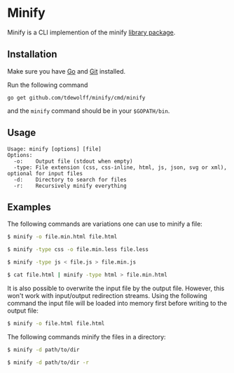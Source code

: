 # Minify
Minify is a CLI implemention of the minify [library package](https://github.com/tdewolff/minify/blob/master/README.md).

## Installation
Make sure you have [Go](http://golang.org/) and [Git](http://git-scm.com/) installed.

Run the following command

	go get github.com/tdewolff/minify/cmd/minify

and the `minify` command should be in your `$GOPATH/bin`.

## Usage

	Usage: minify [options] [file]
	Options:
	  -o:    Output file (stdout when empty)
	  -type: File extension (css, css-inline, html, js, json, svg or xml), optional for input files
	  -d:    Directory to search for files
	  -r:    Recursively minify everything

## Examples
The following commands are variations one can use to minify a file:

```sh
$ minify -o file.min.html file.html

$ minify -type css -o file.min.less file.less

$ minify -type js < file.js > file.min.js

$ cat file.html | minify -type html > file.min.html
```

It is also possible to overwrite the input file by the output file. However, this won't work with input/output redirection streams. Using the following command the input file will be loaded into memory first before writing to the output file:

```sh
$ minify -o file.html file.html
```

The following commands minify the files in a directory:
```sh
$ minify -d path/to/dir

$ minify -d path/to/dir -r
```
